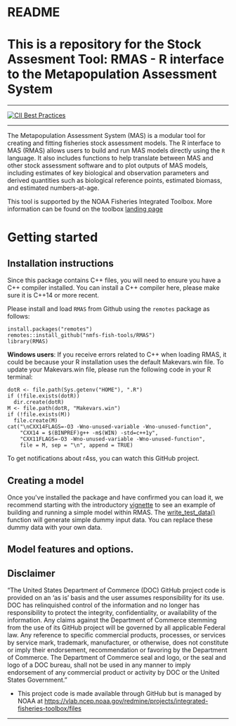 # README

# This is a repository for the Stock Assesment Tool: RMAS - R interface to the Metapopulation Assessment System

**************

[![CII Best Practices](https://bestpractices.coreinfrastructure.org/projects/2787/badge)](https://bestpractices.coreinfrastructure.org/projects/2787)

**************
The Metapopulation Assessment System (MAS) is a modular tool for creating and fitting fisheries stock assessment models. The R interface to MAS (RMAS) allows users to build and run MAS models directly using the `R` language. It also includes functions to help translate between MAS and other stock assessment software and to plot outputs of MAS models, including estimates of key biological and observation parameters and derived quantities such as biological reference points, estimated biomass, and estimated numbers-at-age.

This tool is supported by the NOAA Fisheries Integrated Toolbox. More information can be found on the toolbox [landing page](https://nmfs-fish-tools.github.io/RMAS/)

# Getting started

## Installation instructions
Since this package contains C++ files, you will need to ensure you have a C++ compiler installed. You can install a C++ compiler here, please make sure it is C++14 or more recent.

Please install and load `RMAS` from Github using the `remotes` package as follows:
```
install.packages("remotes")
remotes::install_github("nmfs-fish-tools/RMAS")
library(RMAS)
```

**Windows users**: If you receive errors related to C++ when loading RMAS, it could be because your R installation uses the default Makevars.win file. To update your Makevars.win file, please run the following code in your R terminal:

```
dotR <- file.path(Sys.getenv("HOME"), ".R")
if (!file.exists(dotR)) 
  dir.create(dotR)
M <- file.path(dotR, "Makevars.win")
if (!file.exists(M)) 
  file.create(M)
cat("\nCXX14FLAGS=-O3 -Wno-unused-variable -Wno-unused-function",
    "CXX14 = $(BINPREF)g++ -m$(WIN) -std=c++1y",
    "CXX11FLAGS=-O3 -Wno-unused-variable -Wno-unused-function",
    file = M, sep = "\n", append = TRUE)
```
To get notifications about r4ss, you can watch this GitHub project.

## Creating a model
Once you've installed the package and have confirmed you can load it, we recommend starting with the introductory [vignette](vignettes/Introduction.Rmd) to see an example of building and running a simple model within RMAS. The [write_test_data()](R/write_test_data.R) function will generate simple dummy input data. You can replace these dummy data with your own data.

## Model features and options.

## Disclaimer

“The United States Department of Commerce (DOC) GitHub project code is provided on an ‘as is’ basis and the user assumes responsibility for its use. DOC has relinquished control of the information and no longer has responsibility to protect the integrity, confidentiality, or availability of the information. Any claims against the Department of Commerce stemming from the use of its GitHub project will be governed by all applicable Federal law. Any reference to specific commercial products, processes, or services by service mark, trademark, manufacturer, or otherwise, does not constitute or imply their endorsement, recommendation or favoring by the Department of Commerce. The Department of Commerce seal and logo, or the seal and logo of a DOC bureau, shall not be used in any manner to imply endorsement of any commercial product or activity by DOC or the United States Government.”

- This project code is made available through GitHub but is managed by NOAA at
 https://vlab.ncep.noaa.gov/redmine/projects/integrated-fisheries-toolbox/files

***** *******
